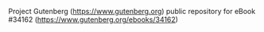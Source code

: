 Project Gutenberg (https://www.gutenberg.org) public repository for eBook #34162 (https://www.gutenberg.org/ebooks/34162)
